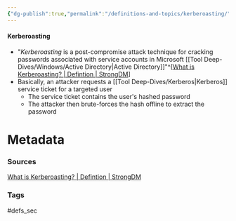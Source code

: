```yaml
---
{"dg-publish":true,"permalink":"/definitions-and-topics/kerberoasting/","updated":"2024-03-13T09:33:27.000-07:00"}
---
```


#### Kerberoasting
- "*Kerberoasting* is a post-compromise attack technique for cracking passwords associated with service accounts in Microsoft [[Tool Deep-Dives/Windows/Active Directory\|Active Directory]]"^[[What is Kerberoasting? | Defintion | StrongDM](https://www.strongdm.com/what-is/kerberoasting)]
- Basically, an attacker requests a [[Tool Deep-Dives/Kerberos\|Kerberos]] service ticket for a targeted user
	- The service ticket contains the user's hashed password
	- The attacker then brute-forces the hash offline to extract the password






# Metadata

### Sources
[What is Kerberoasting? | Defintion | StrongDM](https://www.strongdm.com/what-is/kerberoasting)

### Tags
#defs_sec 